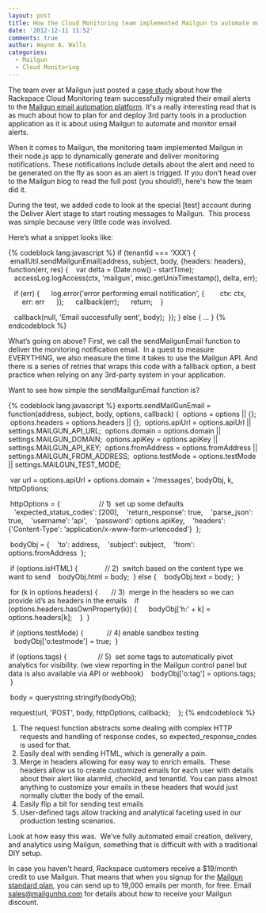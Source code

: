 ```yaml
---
layout: post
title: How the Cloud Monitoring team implemented Mailgun to automate monitoring alerts
date: '2012-12-11 11:52'
comments: true
author: Wayne A. Walls
categories:
  - Mailgun
  - Cloud Monitoring
---
```

The team over at Mailgun just posted a [case study](https://blog.mailgun.com/how-node-js-app-cloud-monitoring-uses-the-mailgun-api/) about how the Rackspace Cloud Monitoring team successfully migrated their email alerts to the [Mailgun email automation platform](https://www.mailgun.com/). It's a really interesting read that is as much about how to plan for and deploy 3rd party tools in a production application as it is about using Mailgun to automate and monitor email alerts.
<!-- more -->
When it comes to Mailgun, the monitoring team implemented Mailgun in their node.js app to dynamically generate and deliver monitoring notifications. These notifications include details about the alert and need to be generated on the fly as soon as an alert is trigged. If you don't head over to the Mailgun blog to read the full post (you should!), here's how the team did it.

During the test, we added code to look at the special [test] account during the Deliver Alert stage to start routing messages to Mailgun.  This process was simple because very little code was involved.

Here’s what a snippet looks like:

{% codeblock lang:javascript %}
if (tenantId === ‘XXX’) {
 emailUtil.sendMailgunEmail(address, subject, body, {headers: headers}, function(err, res) {
   var delta = (Date.now() - startTime);
   accessLog.logAccess(ctx, 'mailgun', misc.getUnixTimestamp(), delta, err);

   if (err) {
     log.error('error performing email notification', {
       ctx: ctx,
       err: err
     });
     callback(err);
     return;
   }

   callback(null, 'Email successfully sent', body);
 });
} else {
…
}
{% endcodeblock %}

What’s going on above? First, we call the sendMailgunEmail function to deliver the monitoring notification email.  In a quest to measure EVERYTHING, we also measure the time it takes to use the Mailgun API. And there is a series of retries that wraps this code with a fallback option, a best practice when relying on any 3rd-party system in your application.

Want to see how simple the sendMailgunEmail function is?

{% codeblock lang:javascript %}
exports.sendMailGunEmail = function(address, subject, body, options, callback) {
 options = options || {};
 options.headers = options.headers || {};
 options.apiUrl = options.apiUrl || settings.MAILGUN_API_URL;
 options.domain = options.domain || settings.MAILGUN_DOMAIN;
 options.apiKey = options.apiKey || settings.MAILGUN_API_KEY;
 options.fromAddress = options.fromAddress || settings.MAILGUN_FROM_ADDRESS;
 options.testMode = options.testMode || settings.MAILGUN_TEST_MODE;

 var url = options.apiUrl + options.domain + '/messages', bodyObj, k, httpOptions;

 httpOptions = {                    // 1)  set up some defaults
   'expected_status_codes': [200],
   'return_response': true,
   'parse_json': true,
   'username': 'api',
   'password': options.apiKey,
   'headers': {'Content-Type': 'application/x-www-form-urlencoded'}
 };

 bodyObj = {
   'to': address,
   'subject': subject,
   'from': options.fromAddress
 };

 if (options.isHTML) {              // 2)  switch based on the content type we want to send
   bodyObj.html = body;
 } else {
   bodyObj.text = body;
 }

 for (k in options.headers) {       // 3)  merge in the headers so we can provide id’s as headers in the emails
   if (options.headers.hasOwnProperty(k)) {
     bodyObj['h:' + k] = options.headers[k];
   }
 }

 if (options.testMode) {            // 4) enable sandbox testing
   bodyObj['o:testmode'] = true;
 }

 if (options.tags) {                // 5)  set some tags to automatically pivot analytics for visibility. (we view reporting in the Mailgun control panel but data is also available via API or webhook)
   bodyObj['o:tag'] = options.tags;
 }

 body = querystring.stringify(bodyObj);

 request(url, 'POST', body, httpOptions, callback);   
};
{% endcodeblock %}

1. The request function abstracts some dealing with complex HTTP requests and handling of response codes, so expected_response_codes is used for that.
2. Easily deal with sending HTML, which is generally a pain.
3. Merge in headers allowing for easy way to enrich emails.  These headers allow us to create customized emails for each user with details about their alert like alarmId, checkId, and tenantId. You can pass almost anything to customize your emails in these headers that would just normally clutter the body of the email.
4. Easily flip a bit for sending test emails
5. User-defined tags allow tracking and analytical faceting used in our production testing scenarios.

Look at how easy this was.  We’ve fully automated email creation, delivery, and analytics using Mailgun, something that is difficult with with a traditional DIY setup.

In case you haven't heard, Rackspace customers receive a $19/month credit to use Mailgun. That means that when you signup for the [Mailgun standard plan](https://www.mailgun.com/pricing), you can send up to 19,000 emails per month, for free. Email sales@mailgunhq.com for details about how to receive your Mailgun discount.
